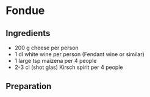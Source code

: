 # Fondue

## Ingredients
- 200 g cheese per person
- 1 dl white wine per person (Fendant wine or similar)
- 1 large tsp maizena per 4 people
- 2-3 cl (shot glas) Kirsch spirit per 4 people

## Preparation

